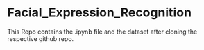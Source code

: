 # Facial_Expression_Recognition
This Repo contains the .ipynb file and the dataset after cloning the respective github repo.
